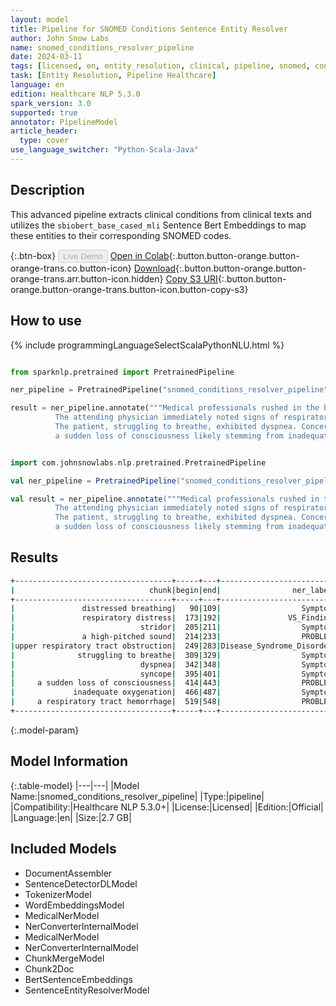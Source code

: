 ```yaml
---
layout: model
title: Pipeline for SNOMED Conditions Sentence Entity Resolver
author: John Snow Labs
name: snomed_conditions_resolver_pipeline
date: 2024-03-11
tags: [licensed, en, entity_resolution, clinical, pipeline, snomed, conditions]
task: [Entity Resolution, Pipeline Healthcare]
language: en
edition: Healthcare NLP 5.3.0
spark_version: 3.0
supported: true
annotator: PipelineModel
article_header:
  type: cover
use_language_switcher: "Python-Scala-Java"
---
```


## Description

This advanced pipeline extracts clinical conditions from clinical texts and utilizes the `sbiobert_base_cased_mli` Sentence Bert Embeddings to map these entities to their corresponding SNOMED codes.

{:.btn-box}
<button class="button button-orange" disabled>Live Demo</button>
[Open in Colab](https://colab.research.google.com/github/JohnSnowLabs/spark-nlp-workshop/blob/master/healthcare-nlp/07.0.Pretrained_Clinical_Pipelines.ipynb){:.button.button-orange.button-orange-trans.co.button-icon}
[Download](https://s3.amazonaws.com/auxdata.johnsnowlabs.com/clinical/models/snomed_conditions_resolver_pipeline_en_5.3.0_3.0_1710172608960.zip){:.button.button-orange.button-orange-trans.arr.button-icon.hidden}
[Copy S3 URI](s3://auxdata.johnsnowlabs.com/clinical/models/snomed_conditions_resolver_pipeline_en_5.3.0_3.0_1710172608960.zip){:.button.button-orange.button-orange-trans.button-icon.button-copy-s3}

## How to use



<div class="tabs-box" markdown="1">
{% include programmingLanguageSelectScalaPythonNLU.html %}
  
```python

from sparknlp.pretrained import PretrainedPipeline

ner_pipeline = PretrainedPipeline("snomed_conditions_resolver_pipeline", "en", "clinical/models")

result = ner_pipeline.annotate("""Medical professionals rushed in the bustling emergency room to attend to the patient with distressed breathing.
          The attending physician immediately noted signs of respiratory distress, including stridor, a high-pitched sound indicative of upper respiratory tract obstruction.
          The patient, struggling to breathe, exhibited dyspnea. Concern raised when they began experiencing syncope,
          a sudden loss of consciousness likely stemming from inadequate oxygenation. Further examination revealed a respiratory tract hemorrhage.""")

```
```scala

import com.johnsnowlabs.nlp.pretrained.PretrainedPipeline

val ner_pipeline = PretrainedPipeline("snomed_conditions_resolver_pipeline", "en", "clinical/models")

val result = ner_pipeline.annotate("""Medical professionals rushed in the bustling emergency room to attend to the patient with distressed breathing.
          The attending physician immediately noted signs of respiratory distress, including stridor, a high-pitched sound indicative of upper respiratory tract obstruction.
          The patient, struggling to breathe, exhibited dyspnea. Concern raised when they began experiencing syncope,
          a sudden loss of consciousness likely stemming from inadequate oxygenation. Further examination revealed a respiratory tract hemorrhage.""")

```
</div>

## Results

```bash
+-----------------------------------+-----+---+-------------------------+---------+-----------------------------------+------------------------------------------------------------+------------------------------------------------------------+
|                              chunk|begin|end|                ner_label|     code|                        description|                                                   all_codes|                                                 resolutions|
+-----------------------------------+-----+---+-------------------------+---------+-----------------------------------+------------------------------------------------------------+------------------------------------------------------------+
|               distressed breathing|   90|109|                  Symptom|271825005|               distressed breathing|271825005:::230145002:::386813002:::248585001:::47653008:...|distressed breathing:::difficulty breathing:::breathing a...|
|               respiratory distress|  173|192|               VS_Finding|271825005|               respiratory distress|271825005:::418092006:::75483001:::373895009:::230145002:...|respiratory distress:::respiratory tract congestion:::pai...|
|                            stridor|  205|211|                  Symptom| 70407001|                            stridor|70407001:::301826004:::58596002:::301287002:::307487006::...|stridor:::intermittent stridor:::inhalatory stridor:::exp...|
|               a high-pitched sound|  214|233|                  PROBLEM| 51406002|                 high pitched voice|51406002:::300211002:::271661003:::405495005:::23292001::...|high pitched voice:::responds to high frequency sounds:::...|
|upper respiratory tract obstruction|  249|283|Disease_Syndrome_Disorder| 68372009|upper respiratory tract obstruction|68372009:::79688008:::73342002:::301252002:::201060008:::...|upper respiratory tract obstruction:::respiratory obstruc...|
|              struggling to breathe|  309|329|                  Symptom|289105003|   difficulty controlling breathing|289105003:::230145002:::289116005:::386813002:::271825005...|difficulty controlling breathing:::difficulty breathing::...|
|                            dyspnea|  342|348|                  Symptom|267036007|                            dyspnea|267036007:::60845006:::25209001:::34560001:::59265000:::8...|dyspnea:::exertional dyspnea:::inspiratory dyspnea:::expi...|
|                            syncope|  395|401|                  Symptom|271594007|                            syncope|271594007:::234167006:::90129003:::445535007:::31457007::...|syncope:::situational syncope:::tussive syncope:::witness...|
|     a sudden loss of consciousness|  414|443|                  PROBLEM| 32834005|        brief loss of consciousness|32834005:::40863000:::7862002:::15203004:::419045004:::27...|brief loss of consciousness:::moderate loss of consciousn...|
|             inadequate oxygenation|  466|487|                  Symptom|238161004|           impaired oxygen delivery|238161004:::70944005:::238162006:::123826004:::238160003:...|impaired oxygen delivery:::impaired gas exchange:::impair...|
|     a respiratory tract hemorrhage|  519|548|                  PROBLEM| 95431003|       respiratory tract hemorrhage|95431003:::233783005:::405541003:::78144005:::276543004::...|respiratory tract hemorrhage:::tracheal hemorrhage:::bron...|
+-----------------------------------+-----+---+-------------------------+---------+-----------------------------------+------------------------------------------------------------+------------------------------------------------------------+
```

{:.model-param}
## Model Information

{:.table-model}
|---|---|
|Model Name:|snomed_conditions_resolver_pipeline|
|Type:|pipeline|
|Compatibility:|Healthcare NLP 5.3.0+|
|License:|Licensed|
|Edition:|Official|
|Language:|en|
|Size:|2.7 GB|

## Included Models

- DocumentAssembler
- SentenceDetectorDLModel
- TokenizerModel
- WordEmbeddingsModel
- MedicalNerModel
- NerConverterInternalModel
- MedicalNerModel
- NerConverterInternalModel
- ChunkMergeModel
- Chunk2Doc
- BertSentenceEmbeddings
- SentenceEntityResolverModel
